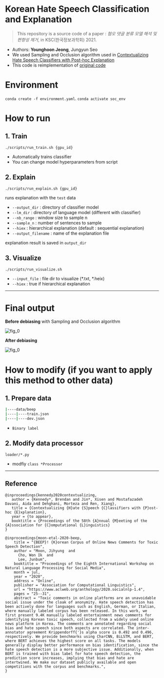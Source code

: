 # Korean Hate Speech Classification and Explanation

> This repository is a source code of a paper : *혐오 댓글 분류 모델 해석 및 편향성 제거*, in KSC(한국정보과학회) 2021. 

- Authors: **Younghoon Jeong**, Jungyun Seo
- We used Sampling and Occlusion algorithm used in [Contextualizing Hate Speech Classifiers with Post-hoc Explanation](https://arxiv.org/pdf/2005.02439.pdf) 
- This code is reimplementation of [original code](https://inklab.usc.edu/contextualize-hate-speech/)

# Environment

`conda create -f environment.yaml`. 
`conda activate soc_env`

# How to run

## 1. Train

`./scripts/run_train.sh {gpu_id}` 
- Automatically trains classifier
- You can change model hyperparameters from script

## 2. Explain

`./scripts/run_explain.sh {gpu_id}`

runs explanation with the `test` data

- `--output_dir` : directory of classifier model
- `--lm_dir` : directory of language model (different with classifier)
- `--nb_range` : window size to sample n
- `--sample_n` : number of sentences to sample
- `--hiex` : hierarchical explanation (default : sequential explanation)
- `--output_filename` : name of the explanation file

explanation result is saved in `output_dir`

## 3. Visualize

`./scripts/run_visualize.sh`

- `--input_file` : file dir to visualize (*.txt, *.heix)
- `--hiex` : true if hierarchical explanation

---

# Final output

**Before debiasing** with Sampling and Occlusion algorithm

![fig_0](https://user-images.githubusercontent.com/48426904/138645281-76569acb-e795-4696-9079-6051cfa13a6f.png)

**After debiasing**

![fig_0](https://user-images.githubusercontent.com/48426904/138645358-2a130093-b3c8-4003-8959-aacdc5ef8547.png)

# How to modify (if you want to apply this method to other data)

## 1. Prepare data

```bash
|----data/beep
|----|----train.json
|----|----dev.json
```

- `Binary label`

## 2. Modify data processor

`loader/*.py`

- modfiy `class *Processor` 

---



## Reference

```
@inproceedings{kennedy2020contextualizing,
   author = {Kennedy*, Brendan and Jin*, Xisen and Mostafazadeh Davani, Aida and Dehghani, Morteza and Ren, Xiang},
   title = {Contextualizing {H}ate {S}peech {C}lassifiers with {P}ost-hoc {E}xplanation},
   year = {to appear},
   booktitle = {Proceedings of the 58th {A}nnual {M}eeting of the {A}ssociation for {C}omputational {L}inguistics}
} 
```
```
@inproceedings{moon-etal-2020-beep,
    title = "{BEEP}! {K}orean Corpus of Online News Comments for Toxic Speech Detection",
    author = "Moon, Jihyung  and
      Cho, Won Ik  and
      Lee, Junbum",
    booktitle = "Proceedings of the Eighth International Workshop on Natural Language Processing for Social Media",
    month = jul,
    year = "2020",
    address = "Online",
    publisher = "Association for Computational Linguistics",
    url = "https://www.aclweb.org/anthology/2020.socialnlp-1.4",
    pages = "25--31",
    abstract = "Toxic comments in online platforms are an unavoidable social issue under the cloak of anonymity. Hate speech detection has been actively done for languages such as English, German, or Italian, where manually labeled corpus has been released. In this work, we first present 9.4K manually labeled entertainment news comments for identifying Korean toxic speech, collected from a widely used online news platform in Korea. The comments are annotated regarding social bias and hate speech since both aspects are correlated. The inter-annotator agreement Krippendorff{'}s alpha score is 0.492 and 0.496, respectively. We provide benchmarks using CharCNN, BiLSTM, and BERT, where BERT achieves the highest score on all tasks. The models generally display better performance on bias identification, since the hate speech detection is a more subjective issue. Additionally, when BERT is trained with bias label for hate speech detection, the prediction score increases, implying that bias and hate are intertwined. We make our dataset publicly available and open competitions with the corpus and benchmarks.",
}
```
